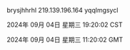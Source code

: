 brysjhhrhl 219.139.196.164 yqqlmgsycl

2024年 09月 04日 星期三 19:20:02 CST

2024年 09月 04日 星期三 11:20:02 GMT
